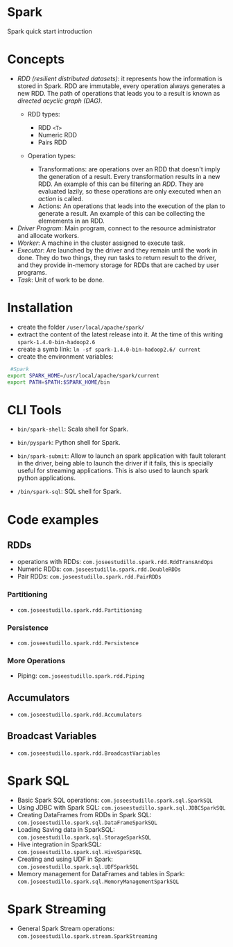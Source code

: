 # Spark

Spark quick start introduction

# Concepts

- _RDD (resilient distributed datasets)_: it represents how the information is stored in Spark. RDD are immutable, every operation always generates a new RDD. The path of operations that leads you to a result is known as _directed acyclic graph (DAG)_.
  - RDD types:
    - RDD `<T>` 
    - Numeric RDD
    - Pairs RDD

  - Operation types:
  	- Transformations: are operations over an RDD that doesn't imply the generation of a result. Every transformation results in a new RDD. An example of this can be filtering an _RDD_. They are evaluated lazily, so these operations are only executed when an _action_ is called. 
  	- Actions: An operations that leads into the execution of the plan to generate a result. An example of this can be collecting the elemements in an RDD.
- _Driver Program_: Main program, connect to the resource administrator and allocate workers.
- _Worker_: A machine in the cluster assigned to execute task.
- _Executor_: Are launched by the driver and they remain until the work in done. They do two things, they run tasks to return result to the driver, and they provide in-memory storage for RDDs that are cached by user programs.
- _Task_: Unit of work to be done.


# Installation

- create the folder `/user/local/apache/spark/`
- extract the content of the latest release into it. At the time of this writing `spark-1.4.0-bin-hadoop2.6`
- create a symb link: `ln -sf spark-1.4.0-bin-hadoop2.6/ current`
- create the environment variables:
```bash
 #Spark
export SPARK_HOME=/usr/local/apache/spark/current
export PATH=$PATH:$SPARK_HOME/bin
```

# CLI Tools

- `bin/spark-shell`: Scala shell for Spark.

- `bin/pyspark`: Python shell for Spark.

- `bin/spark-submit`: Allow to launch an spark application with fault tolerant in the driver, being able to launch the driver if it fails, this is specially useful for streaming applications. This is also used to launch spark python applications.

- `/bin/spark-sql`: SQL shell for Spark.

# Code examples

## RDDs
	
- operations with RDDs: `com.joseestudillo.spark.rdd.RddTransAndOps`
- Numeric RDDs: `com.joseestudillo.spark.rdd.DoubleRDDs`
- Pair RDDs: `com.joseestudillo.spark.rdd.PairRDDs`

### Partitioning

- `com.joseestudillo.spark.rdd.Partitioning`

### Persistence

- `com.joseestudillo.spark.rdd.Persistence`

### More Operations

- Piping: `com.joseestudillo.spark.rdd.Piping`

## Accumulators

- `com.joseestudillo.spark.rdd.Accumulators`

## Broadcast Variables

- `com.joseestudillo.spark.rdd.BroadcastVariables`


# Spark SQL

- Basic Spark SQL operations: `com.joseestudillo.spark.sql.SparkSQL`
- Using JDBC with Spark SQL: `com.joseestudillo.spark.sql.JDBCSparkSQL`
- Creating DataFrames from RDDs in Spark SQL: `com.joseestudillo.spark.sql.DataFrameSparkSQL`
- Loading Saving data in SparkSQL: `com.joseestudillo.spark.sql.StorageSparkSQL`
- Hive integration in SparkSQL: `com.joseestudillo.spark.sql.HiveSparkSQL`
- Creating and using UDF in Spark: `com.joseestudillo.spark.sql.UDFSparkSQL`
- Memory management for DataFrames and tables in Spark: `com.joseestudillo.spark.sql.MemoryManagementSparkSQL`

# Spark Streaming

- General Spark Stream operations: `com.joseestudillo.spark.stream.SparkStreaming`

